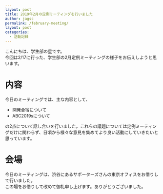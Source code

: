 ```yaml
---
layout: post
title: 2019年2月の定例ミーティングを行いました
author: jagsc
permalink: /february-meeting/
layout: post
categories:
  - 活動記録
---
```


こんにちは、学生部の星です。  
今回は2/17に行った、学生部の2月定例ミーティングの様子をお伝えしようと思います。

# 内容  

今日のミーティングでは、主な内容として、  
- 開発合宿について
- ABC2019sについて

の2点について話し合いを行いました。これらの議題については定例ミーティングだけに関わらず、日頃から様々な意見を集めてより良い活動にしていきたいと思っています。

# 会場

今日のミーティングは、渋谷にあるサポーターズさんの東京オフィスをお借りして行いました。  
この場をお借りして改めて御礼申し上げます。ありがとうございました。
